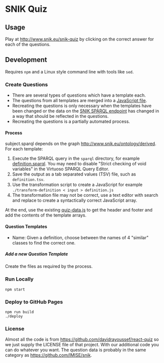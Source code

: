 # SNIK Quiz

## Usage
Play at http://www.snik.eu/snik-quiz by clicking on the correct answer for each of the questions.

## Development
Requires `npm` and a Linux style command line with tools like `sed`.

### Create Questions

* There are several types of questions which have a template each.
* The questions from all templates are merged into a [JavaScript file](src/data/quiz-data.js).
* Recreating the questions is only necessary when the templates have been changed or the data on the [SNIK SPARQL endpoint](https://www.snik.eu/sparql) has changed in a way that should be reflected in the questions.
* Recreating the questions is a partially automated process.

#### Process

subject.sparql depends on the graph http://www.snik.eu/ontology/derived.
For each template:

1. Execute the SPARQL query in the `sparql` directory, for example [definition.sparql](sparql/definition.sparql). You may need to disable "Strict checking of void variables" in the Virtuoso SPARQL Query Editor.
2. Save the output as a tab separated values (TSV) file, such as `definition.tsv`.
3. Use the transformation script to create a JavaScript  for example `./transform-definition < input > definition.js`
4. The transformation file may not be correct, use a text editor with search and replace to create a syntactically correct JavaScript array.

At the end, use the existing [quiz-data.js](src/data/quiz-data.js) to get the header and footer and add the contents of the template arrays.

#### Question Templates

* Name: Given a definition, choose between the names of 4 "similar" classes to find the correct one.

##### Add a new Question Template
Create the files as required by the process.

### Run Locally
`npm start`

### Deploy to GitHub Pages

    npm run build
    ./deploy

### License
Almost all the code is from https://github.com/davidrayoussef/react-quiz so we just supply the LICENSE file of that project. With our additional code you can do whatever you want. The question data is probably in the same category as https://github.com/IMISE/snik.
